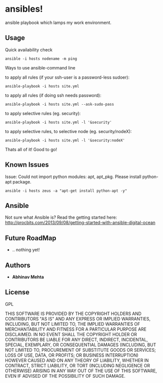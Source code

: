 ansibles!
=====

ansible playbook which lamps my work environment.


Usage
-----
Quick availability check

    ansible -i hosts nodename -m ping

Ways to use ansible-command line

to apply all rules (if your ssh-user is a password-less sudoer):

    ansible-playbook -i hosts site.yml

to apply all rules (if doing ssh needs password):

    ansible-playbook -i hosts site.yml --ask-sudo-pass

to apply selective rules (eg. security):

    ansible-playbook -i hosts site.yml -l '&security'

to apply selective rules, to selective node (eg. security/nodeX):

    ansible-playbook -i hosts site.yml -l '&security:nodeX'

Thats all of it! Good to go!


Known Issues
------
Issue: Could not import python modules: apt, apt_pkg. Please install python-apt package.

    ansible -i hosts zeus -a "apt-get install python-apt -y"


Ansible
------

Not sure what Ansible is? Read the getting started here: http://procbits.com/2013/09/08/getting-started-with-ansible-digital-ocean


Future RoadMap
----
- .. nothing yet!

Authors
-------
- **Abhinav Mehta**

License
-------
GPL

THIS SOFTWARE IS PROVIDED BY THE COPYRIGHT HOLDERS AND CONTRIBUTORS "AS IS" AND ANY EXPRESS OR IMPLIED WARRANTIES, INCLUDING, BUT NOT LIMITED TO, THE IMPLIED WARRANTIES OF MERCHANTABILITY AND FITNESS FOR A PARTICULAR PURPOSE ARE DISCLAIMED. IN NO EVENT SHALL THE COPYRIGHT HOLDER OR CONTRIBUTORS BE LIABLE FOR ANY DIRECT, INDIRECT, INCIDENTAL, SPECIAL, EXEMPLARY, OR CONSEQUENTIAL DAMAGES (INCLUDING, BUT NOT LIMITED TO, PROCUREMENT OF SUBSTITUTE GOODS OR SERVICES; LOSS OF USE, DATA, OR PROFITS; OR BUSINESS INTERRUPTION) HOWEVER CAUSED AND ON ANY THEORY OF LIABILITY, WHETHER IN CONTRACT, STRICT LIABILITY, OR TORT (INCLUDING NEGLIGENCE OR OTHERWISE) ARISING IN ANY WAY OUT OF THE USE OF THIS SOFTWARE, EVEN IF ADVISED OF THE POSSIBILITY OF SUCH DAMAGE.